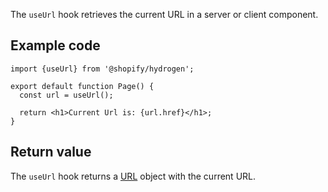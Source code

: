 <!-- This file is generated from source code in the Shopify/hydrogen repo. Edit the files in /packages/hydrogen/src/foundation/useUrl and run 'yarn generate-docs' at the root of this repo. For more information, refer to https://github.com/Shopify/shopify-dev/blob/main/content/internal/operations/reference-docs/hydrogen.md. -->

The `useUrl` hook retrieves the current URL in a server or client component.

## Example code

```tsx
import {useUrl} from '@shopify/hydrogen';

export default function Page() {
  const url = useUrl();

  return <h1>Current Url is: {url.href}</h1>;
}
```

## Return value

The `useUrl` hook returns a [URL](https://developer.mozilla.org/en-US/docs/Web/API/URL) object with the current URL.
